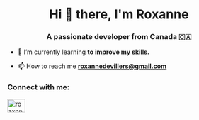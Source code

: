 <h1 align="center">Hi 👋 there, I'm Roxanne</h1>
<h3 align="center">A passionate developer from Canada 🇨🇦</h3>

- 🌱 I’m currently learning **to improve my skills.**

- 📫 How to reach me **roxannedevillers@gmail.com**

<h3 align="left">Connect with me:</h3>
<p align="left">
<a href="www.linkedin.com/in/roxanne-devillers-b2751154" target="blank"><img align="center" src="https://raw.githubusercontent.com/rahuldkjain/github-profile-readme-generator/master/src/images/icons/Social/linked-in-alt.svg" alt="roaxnne devillers" height="30" width="40" /></a>
</p>
